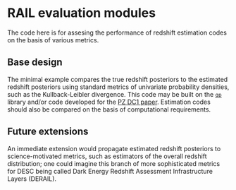 # RAIL evaluation modules

The code here is for assesing the performance of redshift estimation codes on the basis of various metrics.

## Base design

The minimal example compares the true redshift posteriors to the estimated redshift posteriors using standard metrics of univariate probability densities, such as the Kullback-Leibler divergence.
This code may be built on the [`qp`](https://github.com/LSSTDESC/qp) library and/or code developed for the [PZ DC1 paper](https://github.com/LSSTDESC/PZDC1paper).
Estimation codes should also be compared on the basis of computational requirements.

## Future extensions

An immediate extension would propagate estimated redshift posteriors to science-motivated metrics, such as estimators of the overall redshift distribution; 
one could imagine this branch of more sophisticated metrics for DESC being called Dark Energy Redshift Assessment Infrastructure Layers (DERAIL).

